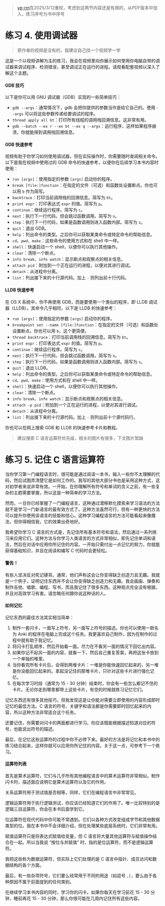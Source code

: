 > [ye-rm](https://github.com/ye-rm)在2025/3/12重校，考虑到这两节内容还是有用的，从PDF版本中加入，练习序号为书中序号

# 练习 4. 使用调试器

> 原作者的视频是没有的，我建议自己找一个视频学一学

这是一个以视频讲解为主的练习，我会在视频里向你展示如何使用你电脑自带的调试器来调试程序、检测错误，甚至调试正在运行的进程。请观看配套视频以深入了解这个主题。

#### GDB 技巧

以下是你可以用 GNU 调试器（GDB）实现的一些简单技巧：

- `gdb --args`：通常情况下，gdb 会把你提供的参数当作是给它自己的。使用 `--args` 可以将这些参数传递给要调试的程序。
- `thread apply all bt`：打印所有线程的调用栈回溯信息。这非常有用。
- `gdb --batch --ex r --ex bt --ex q --args`：运行程序，这样如果程序崩溃，你就能得到调用栈回溯信息。

#### GDB 快速参考

视频有助于你学习如何使用调试器，但在实际操作时，你需要随时查阅相关命令。以下是我在视频中使用过的 GDB 命令的快速参考，以便你在后续学习本书内容时使用：

- `run [args]`：使用指定的参数 `[args]` 启动你的程序。
- `break [file:]function`：在指定的文件（可选）和函数处设置断点。你也可以用 `b` 作为简写。
- `backtrace`：打印当前调用栈的回溯信息。简写为 `bt`。
- `print expr`：打印表达式 `expr` 的值。简写为 `p`。
- `continue`：继续运行程序。简写为 `c`。
- `next`：执行下一行代码，但会跳过函数调用。简写为 `n`。
- `step`：执行下一行代码，如果是函数调用则进入函数内部。简写为 `s`。
- `quit`：退出 GDB。
- `help`：列出命令的类型。之后你可以获取某类命令或特定命令的帮助信息。
- `cd`、`pwd`、`make`：这些命令的使用方式和在 shell 中一样。
- `shell`：快速启动一个 shell，以便你可以执行其他操作。
- `clear`：清除一个断点。
- `info break`、`info watch`：显示断点和观察点的相关信息。
- `attach pid`：附加到一个正在运行的进程，以便对其进行调试。
- `detach`：从进程中分离。
- `list`：列出接下来的十行源代码。加上 `-` 则列出前十行代码。

#### LLDB 快速参考

在 OS X 系统中，你不再使用 GDB，而是要使用一个类似的程序，即 LLDB 调试器（LLDB）。其命令几乎相同，以下是 LLDB 的快速参考：

- `run [args]`：使用指定的参数 `[args]` 启动你的程序。
- `breakpoint set --name [file:]function`：在指定的文件（可选）和函数处设置断点。你也可以用 `b`，这个更简便。
- `thread backtrace`：打印当前调用栈的回溯信息。简写为 `bt`。
- `print expr`：打印表达式 `expr` 的值。简写为 `p`。
- `continue`：继续运行程序。简写为 `c`。
- `next`：执行下一行代码，但会跳过函数调用。简写为 `n`。
- `step`：执行下一行代码，如果是函数调用则进入函数内部。简写为 `s`。
- `quit`：退出 LLDB。
- `help`：列出命令的类型。之后你可以获取某类命令或特定命令的帮助信息。
- `cd`、`pwd`、`make`：使用方式和在 shell 中一样。
- `shell`：快速启动一个 shell，以便你可以执行其他操作。
- `clear`：清除一个断点。
- `info break`、`info watch`：显示断点和观察点的相关信息。
- `attach -p pid`：附加到一个正在运行的进程，以便对其进行调试。
- `detach`：从进程中分离。
- `list`：列出接下来的十行源代码。加上 `-` 则列出前十个源代码行。

你也可以在网上搜索 GDB 和 LLDB 的快速参考卡片和教程。



> 建议搜索 C 语言运算符优先级，相关的图片有很多，下文图片暂缺

# 练习 5. 记住 C 语言运算符

当你学习第一门编程语言时，很可能是通过阅读一本书，输入一些你不太理解的代码，然后试图弄清楚它是如何工作的。我写的其他大部分书也是采用这种方式，这对初学者来说非常有效。一开始，在你理解所有符号和单词的含义之前，有一些复杂的主题需要掌握，所以这是一种简单的学习方法。

然而，一旦你已经掌握了一门编程语言，这种通过潜移默化摸索来学习语法的方法就不是学习一门新语言的最有效方式了。这种方法虽然可行，但有一种更快的方法可以提升你使用该语言的技能和信心。这种学习编程语言的方法可能看起来像魔法，但你得相信我，它的效果出奇地好。

我希望你学习 C 语言的方式是，先记住所有基本符号和语法，然后通过一系列练习来应用它们。这种方法与你学习人类语言的方式非常相似，即先记住单词和语法，然后在对话中应用你所记住的内容。一开始只需付出一点记忆的努力，你就能获得基础知识，并且在阅读和编写 C 代码时会更轻松。

#### 警告！

有些人坚决反对死记硬背。通常，他们声称这会让你变得缺乏创造力且无趣。我就是一个例子，证明记住东西并不会让你变得缺乏创造力和无趣。我会画画、弹奏和制作吉他、唱歌、编程、写书，而且我记住了很多东西。这种观点完全没有根据，并且对高效学习有害。请忽略任何跟你说这种话的人。

#### 如何记忆

记忆东西的最佳方法其实相当简单：

1. 制作一套闪卡，一面写上符号，另一面写上符号的描述。你也可以使用一款名为 Anki 的程序在电脑上完成这个任务。我更喜欢自己制作，因为在制作的过程中就有助于我记忆。
2. 将闪卡打乱顺序，然后开始看一面。尽力在不看另一面的情况下回忆出内容。
3. 如果你记不起另一面的内容，就看一下，然后自己重复答案，再把这张卡放到一个单独的堆里。
4. 当你看完所有卡片后，会得到两堆卡片：一堆是你能快速回忆起来的，另一堆是你没能回忆起来的。拿起没记住的那堆卡片，只针对这些卡片进行强化记忆。
5. 在每次学习时段（通常为 15 - 30 分钟）结束时，你会有一些怎么都记不住的卡片。无论你走到哪里都带上这些卡片，有空的时候就练习记忆它们。

记忆东西还有很多其他技巧，但我发现这是让你能对需要立即使用的内容形成即时记忆的最佳方法。C 语言的符号、关键字和语法都是你需要即时回忆起来的内容，所以这种方法非常适合这个任务。

还要记住，你需要对闪卡的两面都进行学习。你应该既能根据描述知道对应的符号，也能说出符号的描述。

最后，在记忆这些运算符的过程中你不必停下来。最好的方法是将记忆和本书中的练习结合起来，这样你就可以应用你所记住的内容。关于这一点，可参考下一个练习。

#### 运算符列表

首先是算术运算符，它们与几乎所有其他编程语言中的算术运算符非常相似。制作闪卡时，描述面应说明它是算术运算符以及它的作用。

关系运算符用于测试值是否相等，同样，它们在编程语言中非常常见。

逻辑运算符用于执行逻辑测试，你应该已经知道它们的作用了。唯一比较特别的是逻辑三目运算符，你会在本书后面学到它。

位运算符在现代代码中你可能不常遇到。它们以各种方式改变组成字节和其他数据类型的位。我在本书中不会详细介绍，但在处理某些底层系统时，它们非常有用。

赋值运算符只是将表达式赋值给变量，但 C 语言将大量其他运算符与赋值操作结合在一起。所以当我说 “按位与并赋值” 时，指的是位运算符，而不是逻辑运算符。

我把这些称为数据运算符，但实际上它们处理的是 C 语言中指针、成员访问和数据结构的各个方面。

最后，有一些杂项符号，它们要么经常用于不同的用途（如逗号 `,`），要么由于各种原因不属于前面提到的任何类别。

在继续学习本书内容的同时，学习你的闪卡。如果你每天在学习前花 15 - 30 分钟，睡前再花 15 - 30 分钟，那么你很可能在几周内记住所有这些内容。